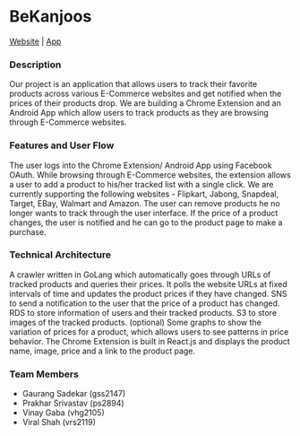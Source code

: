 BeKanjoos
===

[Website](http://bekanjoos.co/) | [App]()

### Description
Our project is an application that allows users to track their favorite products across various E-Commerce websites and get notified when the prices of their products drop. We are building a Chrome Extension and an Android App which allow users to track products as they are browsing through E-Commerce websites.

### Features and User Flow

The user logs into the Chrome Extension/ Android App using Facebook OAuth.
While browsing through E-Commerce websites, the extension allows a user to add a product to his/her tracked list with a single click. We are currently supporting the following websites - Flipkart, Jabong, Snapdeal, Target, EBay, Walmart and Amazon.
The user can remove products he no longer wants to track through the user interface.
If the price of a product changes, the user is notified and he can go to the product page to make a purchase.

### Technical Architecture

A crawler written in GoLang which automatically goes through URLs of tracked products and queries their prices. It polls the website URLs at fixed intervals of time and updates the product prices if they have changed.
SNS to send a notification to the user that the price of a product has changed.
RDS to store information of users and their tracked products.
S3 to store images of the tracked products.
(optional) Some graphs to show the variation of prices for a product, which allows users to see patterns in price behavior.
The Chrome Extension is built in React.js and displays the product name, image, price and a link to the product page.


### Team Members
- Gaurang Sadekar (gss2147)
- Prakhar Srivastav (ps2894)
- Vinay Gaba (vhg2105)
- Viral Shah (vrs2119)
